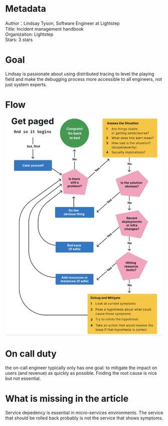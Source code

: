 # Metadata
Author：Lindsay Tyson, Software Engineer at Lightstep  
Title: Incident management handbook  
Organizaiton: Lightstep  
Stars: 3 stars  

# Goal
Lindsay is passionate about using distributed tracing
to level the playing field and make the
debugging process more accessible to all
engineers, not just system experts.

# Flow
![The workflow of incident handling!](./assets/images/incident-handling-flow.png "Incident Handling Flow")

# On call duty
the on-call engineer typically only has one goal: to mitigate the impact on users (and revenue) as quickly as possible.
Finding the root cause is nice but not essential.

# What is missing in the article
Service depedency is essential in micro-services environments. The service that should be rolled back probably is not the service that shows symptoms.